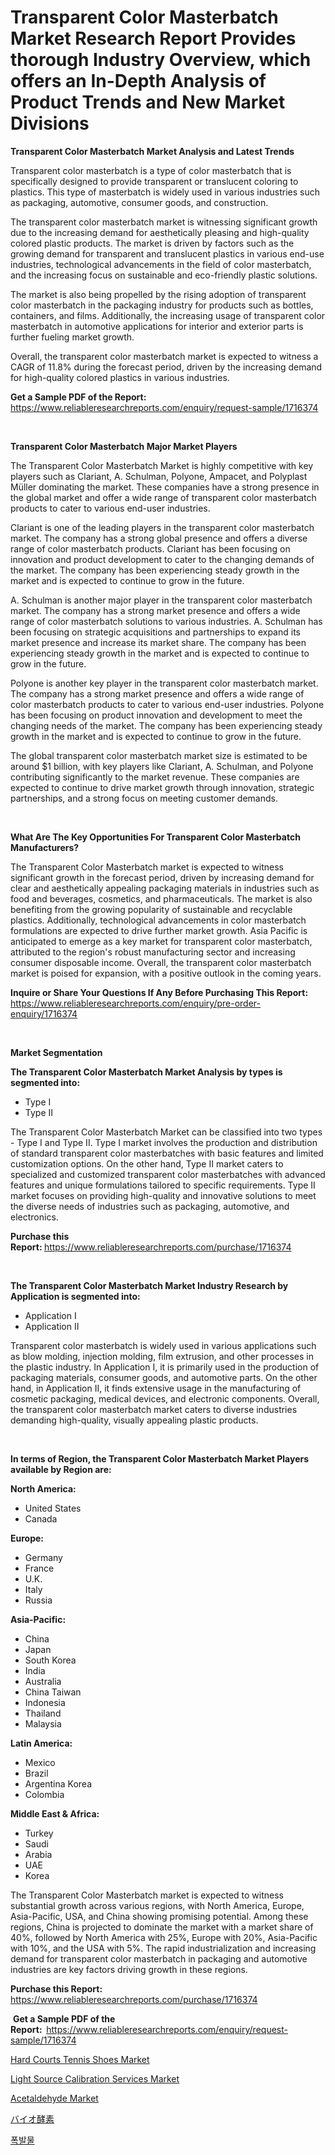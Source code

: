 <p><h1>Transparent Color Masterbatch Market Research Report Provides thorough Industry Overview, which offers an In-Depth Analysis of Product Trends and New Market Divisions</h1></p><p><strong>Transparent Color Masterbatch Market Analysis and Latest Trends</strong></p>
<p><p>Transparent color masterbatch is a type of color masterbatch that is specifically designed to provide transparent or translucent coloring to plastics. This type of masterbatch is widely used in various industries such as packaging, automotive, consumer goods, and construction. </p><p>The transparent color masterbatch market is witnessing significant growth due to the increasing demand for aesthetically pleasing and high-quality colored plastic products. The market is driven by factors such as the growing demand for transparent and translucent plastics in various end-use industries, technological advancements in the field of color masterbatch, and the increasing focus on sustainable and eco-friendly plastic solutions.</p><p>The market is also being propelled by the rising adoption of transparent color masterbatch in the packaging industry for products such as bottles, containers, and films. Additionally, the increasing usage of transparent color masterbatch in automotive applications for interior and exterior parts is further fueling market growth.</p><p>Overall, the transparent color masterbatch market is expected to witness a CAGR of 11.8% during the forecast period, driven by the increasing demand for high-quality colored plastics in various industries.</p></p>
<p><strong>Get a Sample PDF of the Report:&nbsp;</strong> <a href="https://www.reliableresearchreports.com/enquiry/request-sample/1716374">https://www.reliableresearchreports.com/enquiry/request-sample/1716374</a></p>
<p>&nbsp;</p>
<p><strong>Transparent Color Masterbatch Major Market Players</strong></p>
<p><p>The Transparent Color Masterbatch Market is highly competitive with key players such as Clariant, A. Schulman, Polyone, Ampacet, and Polyplast Müller dominating the market. These companies have a strong presence in the global market and offer a wide range of transparent color masterbatch products to cater to various end-user industries.</p><p>Clariant is one of the leading players in the transparent color masterbatch market. The company has a strong global presence and offers a diverse range of color masterbatch products. Clariant has been focusing on innovation and product development to cater to the changing demands of the market. The company has been experiencing steady growth in the market and is expected to continue to grow in the future.</p><p>A. Schulman is another major player in the transparent color masterbatch market. The company has a strong market presence and offers a wide range of color masterbatch solutions to various industries. A. Schulman has been focusing on strategic acquisitions and partnerships to expand its market presence and increase its market share. The company has been experiencing steady growth in the market and is expected to continue to grow in the future.</p><p>Polyone is another key player in the transparent color masterbatch market. The company has a strong market presence and offers a wide range of color masterbatch products to cater to various end-user industries. Polyone has been focusing on product innovation and development to meet the changing needs of the market. The company has been experiencing steady growth in the market and is expected to continue to grow in the future.</p><p>The global transparent color masterbatch market size is estimated to be around $1 billion, with key players like Clariant, A. Schulman, and Polyone contributing significantly to the market revenue. These companies are expected to continue to drive market growth through innovation, strategic partnerships, and a strong focus on meeting customer demands.</p></p>
<p>&nbsp;</p>
<p><strong>What Are The Key Opportunities For Transparent Color Masterbatch Manufacturers?</strong></p>
<p><p>The Transparent Color Masterbatch market is expected to witness significant growth in the forecast period, driven by increasing demand for clear and aesthetically appealing packaging materials in industries such as food and beverages, cosmetics, and pharmaceuticals. The market is also benefiting from the growing popularity of sustainable and recyclable plastics. Additionally, technological advancements in color masterbatch formulations are expected to drive further market growth. Asia Pacific is anticipated to emerge as a key market for transparent color masterbatch, attributed to the region's robust manufacturing sector and increasing consumer disposable income. Overall, the transparent color masterbatch market is poised for expansion, with a positive outlook in the coming years.</p></p>
<p><strong>Inquire or Share Your Questions If Any Before Purchasing This Report:</strong> <a href="https://www.reliableresearchreports.com/enquiry/pre-order-enquiry/1716374">https://www.reliableresearchreports.com/enquiry/pre-order-enquiry/1716374</a></p>
<p>&nbsp;</p>
<p><strong>Market Segmentation</strong></p>
<p><strong>The Transparent Color Masterbatch Market Analysis by types is segmented into:</strong></p>
<p><ul><li>Type I</li><li>Type II</li></ul></p>
<p><p>The Transparent Color Masterbatch Market can be classified into two types - Type I and Type II. Type I market involves the production and distribution of standard transparent color masterbatches with basic features and limited customization options. On the other hand, Type II market caters to specialized and customized transparent color masterbatches with advanced features and unique formulations tailored to specific requirements. Type II market focuses on providing high-quality and innovative solutions to meet the diverse needs of industries such as packaging, automotive, and electronics.</p></p>
<p><strong>Purchase this Report:&nbsp;</strong><a href="https://www.reliableresearchreports.com/purchase/1716374">https://www.reliableresearchreports.com/purchase/1716374</a></p>
<p>&nbsp;</p>
<p><strong>The Transparent Color Masterbatch Market Industry Research by Application is segmented into:</strong></p>
<p><ul><li>Application I</li><li>Application II</li></ul></p>
<p><p>Transparent color masterbatch is widely used in various applications such as blow molding, injection molding, film extrusion, and other processes in the plastic industry. In Application I, it is primarily used in the production of packaging materials, consumer goods, and automotive parts. On the other hand, in Application II, it finds extensive usage in the manufacturing of cosmetic packaging, medical devices, and electronic components. Overall, the transparent color masterbatch market caters to diverse industries demanding high-quality, visually appealing plastic products.</p></p>
<p>&nbsp;</p>
<p><strong>In terms of Region, the Transparent Color Masterbatch Market Players available by Region are:</strong></p>
<p>
    <p> <strong> North America: </strong>
        <ul>
            <li>United States</li>
            <li>Canada</li>
        </ul>
        </p> 
    <p> <strong> Europe: </strong>
        <ul>
            <li>Germany</li>
            <li>France</li>
            <li>U.K.</li>
            <li>Italy</li>
            <li>Russia</li>
        </ul>
        </p> 
    <p> <strong> Asia-Pacific: </strong>
        <ul>
            <li>China</li>
            <li>Japan</li>
            <li>South Korea</li>
            <li>India</li>
            <li>Australia</li>
            <li>China Taiwan</li>
            <li>Indonesia</li>
            <li>Thailand</li>
            <li>Malaysia</li>
        </ul>
        </p> 
    <p> <strong> Latin America: </strong>
        <ul>
            <li>Mexico</li>
            <li>Brazil</li>
            <li>Argentina Korea</li>
            <li>Colombia</li>
        </ul>
        </p> 
    <p> <strong> Middle East & Africa: </strong>
        <ul>
            <li>Turkey</li>
            <li>Saudi</li>
            <li>Arabia</li>
            <li>UAE</li>
            <li>Korea</li>
        </ul>
    </p>
    </p>
<p><p>The Transparent Color Masterbatch market is expected to witness substantial growth across various regions, with North America, Europe, Asia-Pacific, USA, and China showing promising potential. Among these regions, China is projected to dominate the market with a market share of 40%, followed by North America with 25%, Europe with 20%, Asia-Pacific with 10%, and the USA with 5%. The rapid industrialization and increasing demand for transparent color masterbatch in packaging and automotive industries are key factors driving growth in these regions.</p></p>
<p><strong>Purchase this Report: </strong><a href="https://www.reliableresearchreports.com/purchase/1716374">https://www.reliableresearchreports.com/purchase/1716374</a></p>
<p>&nbsp;<strong>Get a Sample PDF of the Report:&nbsp;&nbsp;</strong><a href="https://www.reliableresearchreports.com/enquiry/request-sample/1716374">https://www.reliableresearchreports.com/enquiry/request-sample/1716374</a></p>
<p><strong></strong></p>
<p><p><a href="https://meowing-lemming-dd3.notion.site/Hard-Courts-Tennis-Shoes-Market-Size-Global-Industry-Overview-Market-Segmentation-and-Forecast-20-297c9b5830bd49e2b4a747a2528cf6b3">Hard Courts Tennis Shoes Market</a></p><p><a href="https://github.com/WillieWoodard/Market-Research-Report-List-3/blob/main/light-source-calibration-services-market.md">Light Source Calibration Services Market</a></p><p><a href="https://view.publitas.com/reportprime-1/acetaldehyde-market-offer-valuable-insights-into-market-size-market-share-market-trends-and-projections-spanning-from-2024-to-2031/">Acetaldehyde Market</a></p><p><a href="https://medium.com/@cheryledianeweber9eti23wjw9/%E3%83%90%E3%82%A4%E3%82%AA%E3%82%A8%E3%83%B3%E3%82%B6%E3%82%A4%E3%83%A0%E5%B8%82%E5%A0%B4%E3%81%AF-%E5%B8%82%E5%A0%B4%E3%82%B7%E3%82%A7%E3%82%A2-%E3%82%B5%E3%82%A4%E3%82%BA-%E3%81%8A%E3%82%88%E3%81%B32031%E5%B9%B4%E3%81%BE%E3%81%A7%E3%81%AE%E4%BA%88%E6%B8%AC%E3%81%AB%E7%84%A6%E7%82%B9%E3%82%92%E5%BD%93%E3%81%A6%E3%81%A6%E3%81%84%E3%81%BE%E3%81%99-57517cd10982">バイオ酵素</a></p><p><a href="https://medium.com/@timothychapman46/%ED%8F%AD%EB%B0%9C%EB%AC%BC-%EC%8B%9C%EC%9E%A5-%EC%9C%A0%ED%98%95-%EC%9D%91%EC%9A%A9-%EB%B0%8F-%EC%A7%80%EB%A6%AC%EC%97%90-%EB%8C%80%ED%95%9C-%ED%8F%AC%EA%B4%84%EC%A0%81-%ED%8F%89%EA%B0%80-c7efe650c504">폭발물</a></p></p>